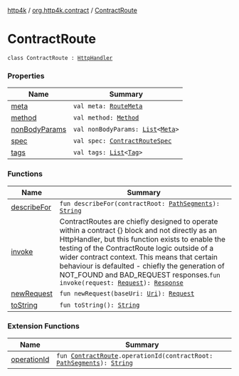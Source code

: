 [http4k](../../index.md) / [org.http4k.contract](../index.md) / [ContractRoute](./index.md)

# ContractRoute

`class ContractRoute : `[`HttpHandler`](../../org.http4k.core/-http-handler.md)

### Properties

| Name | Summary |
|---|---|
| [meta](meta.md) | `val meta: `[`RouteMeta`](../-route-meta/index.md) |
| [method](method.md) | `val method: `[`Method`](../../org.http4k.core/-method/index.md) |
| [nonBodyParams](non-body-params.md) | `val nonBodyParams: `[`List`](https://kotlinlang.org/api/latest/jvm/stdlib/kotlin.collections/-list/index.html)`<`[`Meta`](../../org.http4k.lens/-meta/index.md)`>` |
| [spec](spec.md) | `val spec: `[`ContractRouteSpec`](../-contract-route-spec/index.md) |
| [tags](tags.md) | `val tags: `[`List`](https://kotlinlang.org/api/latest/jvm/stdlib/kotlin.collections/-list/index.html)`<`[`Tag`](../-tag/index.md)`>` |

### Functions

| Name | Summary |
|---|---|
| [describeFor](describe-for.md) | `fun describeFor(contractRoot: `[`PathSegments`](../-path-segments/index.md)`): `[`String`](https://kotlinlang.org/api/latest/jvm/stdlib/kotlin/-string/index.html) |
| [invoke](invoke.md) | ContractRoutes are chiefly designed to operate within a contract {} block and not directly as an HttpHandler, but this function exists to enable the testing of the ContractRoute logic outside of a wider contract context. This means that certain behaviour is defaulted - chiefly the generation of NOT_FOUND and BAD_REQUEST responses.`fun invoke(request: `[`Request`](../../org.http4k.core/-request/index.md)`): `[`Response`](../../org.http4k.core/-response/index.md) |
| [newRequest](new-request.md) | `fun newRequest(baseUri: `[`Uri`](../../org.http4k.core/-uri/index.md)`): `[`Request`](../../org.http4k.core/-request/index.md) |
| [toString](to-string.md) | `fun toString(): `[`String`](https://kotlinlang.org/api/latest/jvm/stdlib/kotlin/-string/index.html) |

### Extension Functions

| Name | Summary |
|---|---|
| [operationId](../../org.http4k.contract.openapi/operation-id.md) | `fun `[`ContractRoute`](./index.md)`.operationId(contractRoot: `[`PathSegments`](../-path-segments/index.md)`): `[`String`](https://kotlinlang.org/api/latest/jvm/stdlib/kotlin/-string/index.html) |
